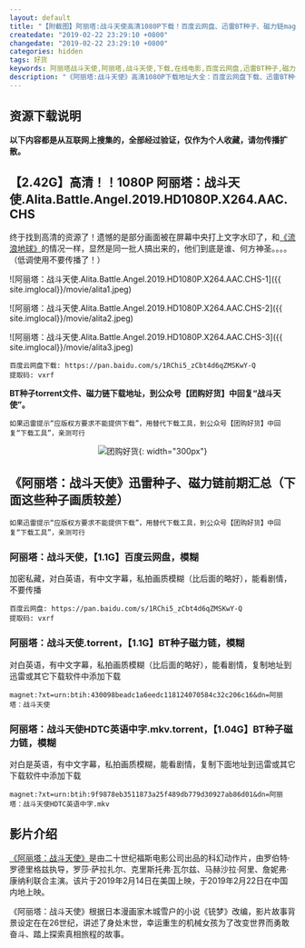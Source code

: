 ```yaml
---
layout: default
title: "【附截图】阿丽塔:战斗天使高清1080P下载！百度云网盘、迅雷BT种子、磁力链magnet"
createdate: "2019-02-22 23:29:10 +0800"
changedate: "2019-02-22 23:29:10 +0800"
categories: hidden
tags: 好货
keywords: 阿丽塔战斗天使,阿丽塔,战斗天使,下载,在线电影,百度云网盘,迅雷BT种子,磁力链magnet
description: "《阿丽塔:战斗天使》高清1080P下载地址大全：百度云网盘下载、迅雷BT种子下载、磁力链magnet下载地址，推荐下载【2.42G】高清！！1080P 阿丽塔：战斗天使.Alita.Battle.Angel.2019.HD1080P.X264.AAC.CHS.torrent，高清经过验证"
---
```


## 资源下载说明

**以下内容都是从互联网上搜集的，全部经过验证，仅作为个人收藏，请勿传播扩散。**

## 【2.42G】高清！！1080P 阿丽塔：战斗天使.Alita.Battle.Angel.2019.HD1080P.X264.AAC.CHS

终于找到高清的资源了！遗憾的是部分画面被在屏幕中央打上文字水印了，和[《流浪地球》](https://www.lijiaocn.com/hidden/2019/02/11/liu-lang-di-qiu-bt-collection.html)的情况一样，显然是同一批人搞出来的，他们到底是谁、何方神圣。。。。（低调使用不要传播了！）

![阿丽塔：战斗天使.Alita.Battle.Angel.2019.HD1080P.X264.AAC.CHS-1]({{ site.imglocal}}/movie/alita1.jpeg)

![阿丽塔：战斗天使.Alita.Battle.Angel.2019.HD1080P.X264.AAC.CHS-2]({{ site.imglocal}}/movie/alita2.jpeg)

![阿丽塔：战斗天使.Alita.Battle.Angel.2019.HD1080P.X264.AAC.CHS-3]({{ site.imglocal}}/movie/alita3.jpeg)

	百度云网盘下载: https://pan.baidu.com/s/1RChi5_zCbt4d6qZMSKwY-Q 
	提取码: vxrf 

**BT种子torrent文件、磁力链下载地址，到公众号【团购好货】中回复“战斗天使”。**

`如果迅雷提示“应版权方要求不能提供下载”，用替代下载工具，到公众号【团购好货】中回复“下载工具”，亲测可行`

<span style="display:block;text-align:center">![团购好货](https://www.lijiaocn.com/img/ercode/tuan-gou-hao-huo.png){: width="300px"}</span>

## 《阿丽塔：战斗天使》迅雷种子、磁力链前期汇总（下面这些种子画质较差）

`如果迅雷提示“应版权方要求不能提供下载”，用替代下载工具，到公众号【团购好货】中回复“下载工具”，亲测可行`

### 阿丽塔：战斗天使，【1.1G】百度云网盘，模糊

加密私藏，对白英语，有中文字幕，私拍画质模糊（比后面的略好），能看剧情，不要传播

	百度云网盘: https://pan.baidu.com/s/1RChi5_zCbt4d6qZMSKwY-Q 
	提取码: vxrf 

### 阿丽塔：战斗天使.torrent，【1.1G】BT种子磁力链，模糊

对白英语，有中文字幕，私拍画质模糊（比后面的略好），能看剧情，复制地址到迅雷或其它下载软件中添加下载

	magnet:?xt=urn:btih:430098beadc1a6eedc118124070584c32c206c16&dn=阿丽塔：战斗天使

### 阿丽塔：战斗天使HDTC英语中字.mkv.torrent，【1.04G】BT种子磁力链，模糊

对白是英语，有中文字幕，私拍画质模糊，能看剧情，复制下面地址到迅雷或其它下载软件中添加下载

	magnet:?xt=urn:btih:9f9878eb3511873a25f489db779d30927ab86d01&dn=阿丽塔：战斗天使HDTC英语中字.mkv

## 影片介绍

[《阿丽塔：战斗天使》](https://baike.baidu.com/item/%E9%98%BF%E4%B8%BD%E5%A1%94%EF%BC%9A%E6%88%98%E6%96%97%E5%A4%A9%E4%BD%BF/22246300?fr=aladdin)是由二十世纪福斯电影公司出品的科幻动作片，由罗伯特·罗德里格兹执导，罗莎·萨拉扎尔、克里斯托弗·瓦尔兹、马赫沙拉·阿里、詹妮弗·康纳利联合主演。该片于2019年2月14日在美国上映，于2019年2月22日在中国内地上映。

《阿丽塔：战斗天使》根据日本漫画家木城雪户的小说《铳梦》改编，影片故事背景设定在在26世纪，讲述了身处末世，幸运重生的机械女孩为了改变世界而勇敢奋斗、踏上探索真相旅程的故事。
